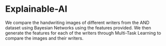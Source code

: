 # Explainable-AI
We compare the handwriting images of different writers from the AND dataset using Bayesian Networks using the features provided. We then generate the features for each of the writers through Multi-Task Learning to compare the images and their writers.
